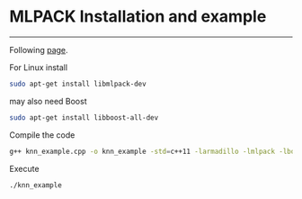 # MLPACK Installation and example
---
Following [page](https://mccormickml.com/2017/02/01/getting-started-with-mlpack/).

For Linux install
```bash
sudo apt-get install libmlpack-dev
```
may also need Boost
```bash
sudo apt-get install libboost-all-dev
```

Compile the code
```bash
g++ knn_example.cpp -o knn_example -std=c++11 -larmadillo -lmlpack -lboost_serialization
```
Execute
```bash
./knn_example
```

